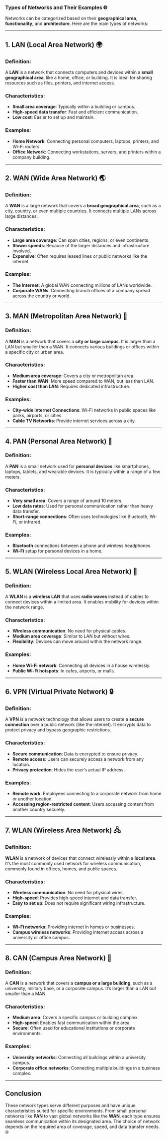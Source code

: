 ### **Types of Networks and Their Examples 🌐**

Networks can be categorized based on their **geographical area**, **functionality**, and **architecture**. Here are the main types of networks:

---

## **1. LAN (Local Area Network) 🌍**

### **Definition:**

A **LAN** is a network that connects computers and devices within a **small geographical area**, like a home, office, or building. It is ideal for sharing resources such as files, printers, and internet access.

### **Characteristics:**

- **Small area coverage**: Typically within a building or campus.
- **High-speed data transfer**: Fast and efficient communication.
- **Low cost**: Easier to set up and maintain.

### **Examples:**

- **Home Network**: Connecting personal computers, laptops, printers, and Wi-Fi routers.
- **Office Network**: Connecting workstations, servers, and printers within a company building.

---

## **2. WAN (Wide Area Network) 🌏**

### **Definition:**

A **WAN** is a large network that covers a **broad geographical area**, such as a city, country, or even multiple countries. It connects multiple LANs across large distances.

### **Characteristics:**

- **Large area coverage**: Can span cities, regions, or even continents.
- **Slower speeds**: Because of the larger distances and infrastructure involved.
- **Expensive**: Often requires leased lines or public networks like the internet.

### **Examples:**

- **The Internet**: A global WAN connecting millions of LANs worldwide.
- **Corporate WANs**: Connecting branch offices of a company spread across the country or world.

---

## **3. MAN (Metropolitan Area Network) 🌆**

### **Definition:**

A **MAN** is a network that covers a **city or large campus**. It is larger than a LAN but smaller than a WAN. It connects various buildings or offices within a specific city or urban area.

### **Characteristics:**

- **Medium area coverage**: Covers a city or metropolitan area.
- **Faster than WAN**: More speed compared to WAN, but less than LAN.
- **Higher cost than LAN**: Requires dedicated infrastructure.

### **Examples:**

- **City-wide Internet Connections**: Wi-Fi networks in public spaces like parks, airports, or cities.
- **Cable TV Networks**: Provide internet services across a city.

---

## **4. PAN (Personal Area Network) 📱**

### **Definition:**

A **PAN** is a small network used for **personal devices** like smartphones, laptops, tablets, and wearable devices. It is typically within a range of a few meters.

### **Characteristics:**

- **Very small area**: Covers a range of around 10 meters.
- **Low data rates**: Used for personal communication rather than heavy data transfer.
- **Short-range connections**: Often uses technologies like Bluetooth, Wi-Fi, or infrared.

### **Examples:**

- **Bluetooth** connections between a phone and wireless headphones.
- **Wi-Fi** setup for personal devices in a home.

---

## **5. WLAN (Wireless Local Area Network) 📡**

### **Definition:**

A **WLAN** is a **wireless LAN** that uses **radio waves** instead of cables to connect devices within a limited area. It enables mobility for devices within the network range.

### **Characteristics:**

- **Wireless communication**: No need for physical cables.
- **Medium area coverage**: Similar to LAN but without wires.
- **Flexibility**: Devices can move around within the network range.

### **Examples:**

- **Home Wi-Fi network**: Connecting all devices in a house wirelessly.
- **Public Wi-Fi hotspots**: In cafes, airports, or malls.

---

## **6. VPN (Virtual Private Network) 🔒**

### **Definition:**

A **VPN** is a network technology that allows users to create a **secure connection** over a public network (like the internet). It encrypts data to protect privacy and bypass geographic restrictions.

### **Characteristics:**

- **Secure communication**: Data is encrypted to ensure privacy.
- **Remote access**: Users can securely access a network from any location.
- **Privacy protection**: Hides the user’s actual IP address.

### **Examples:**

- **Remote work**: Employees connecting to a corporate network from home or another location.
- **Accessing region-restricted content**: Users accessing content from another country securely.

---

## **7. WLAN (Wireless Area Network) 🖧**

### **Definition:**

**WLAN** is a network of devices that connect wirelessly within a **local area**. It’s the most commonly used network for wireless communication, commonly found in offices, homes, and public spaces.

### **Characteristics:**

- **Wireless communication**: No need for physical wires.
- **High-speed**: Provides high-speed internet and data transfer.
- **Easy to set up**: Does not require significant wiring infrastructure.

### **Examples:**

- **Wi-Fi networks**: Providing internet in homes or businesses.
- **Campus wireless networks**: Providing internet access across a university or office campus.

---

## **8. CAN (Campus Area Network) 🏫**

### **Definition:**

A **CAN** is a network that covers a **campus or a large building**, such as a university, military base, or a corporate campus. It’s larger than a LAN but smaller than a MAN.

### **Characteristics:**

- **Medium area**: Covers a specific campus or building complex.
- **High-speed**: Enables fast communication within the area.
- **Secure**: Often used for educational institutions or corporate environments.

### **Examples:**

- **University networks**: Connecting all buildings within a university campus.
- **Corporate office networks**: Connecting multiple buildings in a business complex.

---

## **Conclusion**

These network types serve different purposes and have unique characteristics suited for specific environments. From small personal networks like **PAN** to vast global networks like the **WAN**, each type ensures seamless communication within its designated area. The choice of network depends on the required area of coverage, speed, and data transfer needs. 🌐
